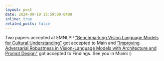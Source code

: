 ```yaml
---
layout: post
date: 2024-09-19 15:59:00-0400
inline: true
related_posts: false
---
```


Two papers accepted at EMNLP!! ["Benchmarking Vision Language Models for Cultural Understanding"](https://arxiv.org/abs/2407.10920) got accepted to Main and ["Improving Adversarial Robustness in Vision-Language Models with Architecture and Prompt Design"](https://aclanthology.org/2024.findings-emnlp.990.pdf) got accepted to Findings. See you in Miami :)

